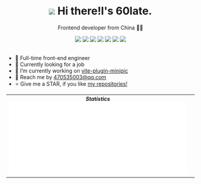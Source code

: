 <!-- 标题 + 个人描述, emoji 取自: http://emojihomepage.com -->
<p align="center">
  <h1 height="200px" align="center">
    <img src="https://cdn.jsdelivr.net/gh/MaleWeb/picture/images/techblog/hi.gif" width="25"> Hi there!I's 60late.
  </h1>
   <p align="center">Frontend developer from China 👨‍💻</p>
</p>

<!-- 
  技术栈标签, 小标签来自: https://shields.io/
  1. shields 链接格式: https://img.shields.io/badge/-{标签文本}-{标签背景色}?style={标签类型}&logo={标签前面 Logo}&logoColor={Logo 颜色}
  2. shields 可选 Logo 列表参考: https://github.com/simple-icons/simple-icons/blob/develop/slugs.md
-->
<div align="center">
  <img src="https://img.shields.io/badge/-JavaScript-f6da1c?style=flat&logo=javascript&logoColor=white">
  <img src="https://img.shields.io/badge/-TypeScript-2b6dbf?style=flat&logo=typescript&logoColor=white">
  <img src="https://img.shields.io/badge/-Vue-4FC08D?style=flat&logo=Vue.js&logoColor=white">
  <img src="https://img.shields.io/badge/-React-00b4ce?style=flat&logo=react&logoColor=white">
  <img src="https://img.shields.io/badge/-Webpack-%232C3A42?style=flat-square&logo=webpack">
    <img src="https://img.shields.io/badge/-Vite-4FC08D?style=flat&logo=Vite&logoColor=white">
  <img src="https://img.shields.io/badge/-Node.js-3C873A?style=flat&logo=Node.js&logoColor=white">

</div>
<br/>

- 🌱 Full-time front-end engineer
- 🤔 Currently looking for a job
- 🔭 I’m currently working on [vite-plugin-minipic](https://github.com/60late/vite-plugin-minipic)
- 💬 Reach me by 470535003@qq.com
- ⭐ Give me a STAR, if you like [my repositories!](https://github.com/60late)

<table align="center">
  <tr>
    <td align="center">
      <div><b><em><spam>Statistics</spam></em></b></div>
      <img align="left" src="./assets/metrics.plugin.isocalendar.svg" />
    </td>
    <td align="left">
      <img alt="" height="165"  src="https://github-readme-stats.vercel.app/api?username=60late&show_icons=true&icon_color=CE1D2D&text_color=718096&bg_color=ffffff&count_private=true"/>
    </td>
  </tr>
</table>
